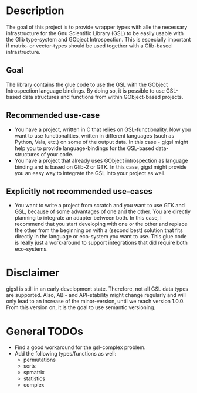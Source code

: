 # Description

The goal of this project is to provide wrapper types with alle the necessary
infrastructure for the Gnu Scientific Library (GSL) to be easily usable with
the Glib type-system and GObject Introspection.
This is especially important if matrix- or vector-types should be used together
with a Glib-based infrastructure.

## Goal

The library contains the glue code to use the GSL with the GObject Introspection
language bindings. By doing so, it is possible to use GSL-based data structures
and functions from within GObject-based projects.

## Recommended use-case

* You have a project, written in C that relies on GSL-functionality. Now you
  want to use functionalities, written in different languages (such as Python,
  Vala, etc.) on some of the output data. In this case - gigsl might help you to
  provide language-bindings for the GSL-based data-structures of your code.
* You have a project that already uses GObject introspection as language binding
  and is based on Glib-2 or GTK. In this case, gigsl might provide you an easy
  way to integrate the GSL into your project as well.

## Explicitly not recommended use-cases

* You want to write a project from scratch and you want to use GTK and GSL,
  because of some advantages of one and the other. You are directly planning
  to integrate an adapter between both. In this case, I recommend that you start
  developing with one or the other and replace the other from the beginning on
  with a (second best) solution that fits directly in the language or eco-system
  you want to use. This glue code is really just a work-around to support
  integrations that did require both eco-systems.

# Disclaimer

gigsl is still in an early development state. Therefore, not all GSL data types
are supported. Also, ABI- and API-stability might change regularly and will only
lead to an increase of the minor-version, until we reach version 1.0.0. From
this version on, it is the goal to use semantic versioning.

# General TODOs

* Find a good workaround for the gsl-complex problem.
* Add the following types/functions as well:
  * permutations
  * sorts
  * spmatrix
  * statistics
  * complex

